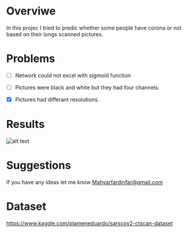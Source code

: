 # Overviwe 

In this projec I tried to predic whether some people have corona or not based on their longs scanned pictures.

# Problems 
- [ ] Network could not excel with sigmoid function

- [ ] Pictures were black and white but they had four channels. 

- [x] Pictures had differant resolutions.

# Results

![alt text](hhttps://github.com/MahyarFardin/Neural-Networks/blob/neural-network/CNN/corona_detection/With%204%20channels/Screenshot%20from%202022-03-03%2019-36-50.png)
 

# Suggestions

If you have any ideas let me know Mahyarfardinfar@gmail.com

# Dataset 

https://www.kaggle.com/plameneduardo/sarscov2-ctscan-dataset
